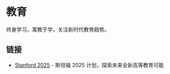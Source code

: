 # 教育

终身学习，寓教于学，关注新时代教育趋势。

## 链接

- [Stanford 2025](http://www.stanford2025.com/) - 斯坦福 2025 计划，探索未来全新高等教育可能